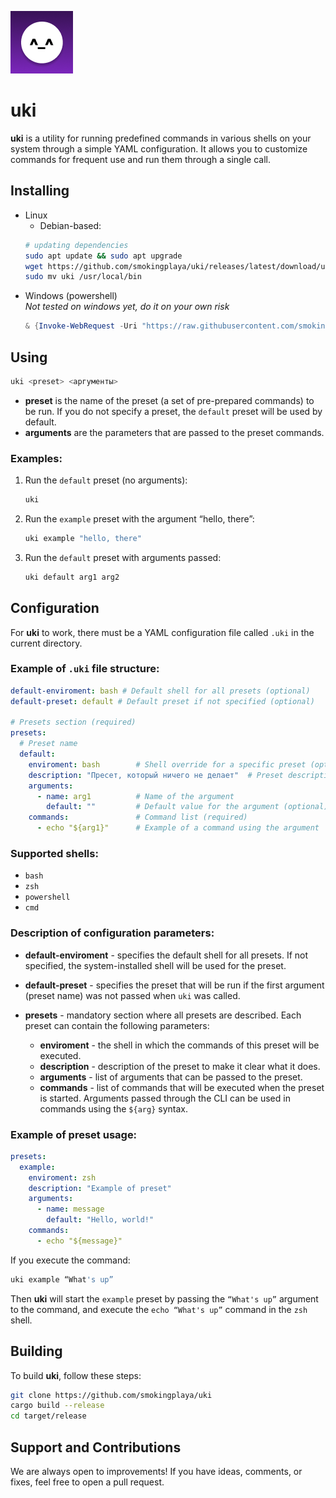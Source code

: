 ![shi](misc/logo.png)
# uki

**uki** is a utility for running predefined commands in various shells on your system through a simple YAML configuration. It allows you to customize commands for frequent use and run them through a single call.

## Installing
* Linux
  - Debian-based:
  ```bash
  # updating dependencies
  sudo apt update && sudo apt upgrade
  wget https://github.com/smokingplaya/uki/releases/latest/download/uki-linux_x86 -O uki
  sudo mv uki /usr/local/bin
  ```
* Windows (powershell)\
  *Not tested on windows yet, do it on your own risk*
  ```powershell
  & {Invoke-WebRequest -Uri "https://raw.githubusercontent.com/smokingplaya/uki/refs/heads/master/misc/windows.ps1" -OutFile "$env:USERPROFILE\Downloads\install_uki.ps1"; & "$env:USERPROFILE\Downloads\install_uki.ps1"}
  ```

## Using

```bash
uki <preset> <аргументы>
```

- **preset** is the name of the preset (a set of pre-prepared commands) to be run. If you do not specify a preset, the `default` preset will be used by default.
- **arguments** are the parameters that are passed to the preset commands.

### Examples:

1. Run the `default` preset (no arguments):
    ```bash
    uki
    ```
2. Run the `example` preset with the argument “hello, there”:
    ```bash
    uki example "hello, there"
    ```
3. Run the `default` preset with arguments passed:
    ```bash
    uki default arg1 arg2
    ```

## Configuration

For **uki** to work, there must be a YAML configuration file called `.uki` in the current directory.

### Example of `.uki` file structure:

```yaml
default-enviroment: bash # Default shell for all presets (optional)
default-preset: default # Default preset if not specified (optional)

# Presets section (required)
presets:
  # Preset name
  default:
    enviroment: bash        # Shell override for a specific preset (optional)
    description: "Пресет, который ничего не делает"  # Preset description (optional)
    arguments:
      - name: arg1          # Name of the argument
        default: ""         # Default value for the argument (optional)
    commands:               # Command list (required)
      - echo "${arg1}"      # Example of a command using the argument
```

### Supported shells:

- `bash`
- `zsh`
- `powershell`
- `cmd`

### Description of configuration parameters:

- **default-enviroment** - specifies the default shell for all presets. If not specified, the system-installed shell will be used for the preset.
  
- **default-preset** - specifies the preset that will be run if the first argument (preset name) was not passed when `uki` was called.

- **presets** - mandatory section where all presets are described. Each preset can contain the following parameters:
  - **enviroment** - the shell in which the commands of this preset will be executed.
  - **description** - description of the preset to make it clear what it does.
  - **arguments** - list of arguments that can be passed to the preset.
  - **commands** - list of commands that will be executed when the preset is started. Arguments passed through the CLI can be used in commands using the `${arg}` syntax.

### Example of preset usage:

```yaml
presets:
  example:
    enviroment: zsh
    description: "Example of preset"
    arguments:
      - name: message
        default: "Hello, world!"
    commands:
      - echo "${message}"
```

If you execute the command:

```bash
uki example “What's up”
```

Then **uki** will start the `example` preset by passing the ``“What's up”`` argument to the command, and execute the ``echo “What's up”`` command in the `zsh` shell.

## Building

To build **uki**, follow these steps:

```bash
git clone https://github.com/smokingplaya/uki
cargo build --release
cd target/release
```

## Support and Contributions
We are always open to improvements! If you have ideas, comments, or fixes, feel free to open a pull request.